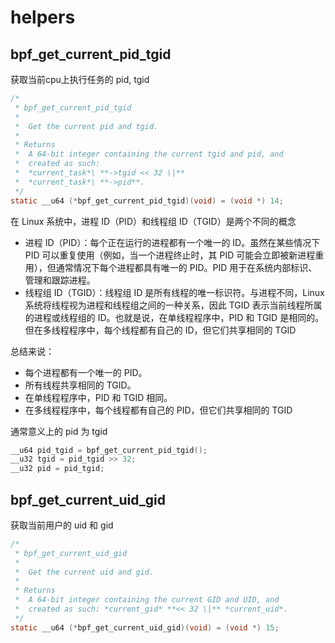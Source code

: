# helpers

## bpf_get_current_pid_tgid

获取当前cpu上执行任务的 pid, tgid

``` c
/*
 * bpf_get_current_pid_tgid
 *
 * 	Get the current pid and tgid.
 *
 * Returns
 * 	A 64-bit integer containing the current tgid and pid, and
 * 	created as such:
 * 	*current_task*\ **->tgid << 32 \|**
 * 	*current_task*\ **->pid**.
 */
static __u64 (*bpf_get_current_pid_tgid)(void) = (void *) 14;
```

在 Linux 系统中，进程 ID（PID）和线程组 ID（TGID）是两个不同的概念
- 进程 ID（PID）：每个正在运行的进程都有一个唯一的 ID。虽然在某些情况下 PID 可以重复使用（例如，当一个进程终止时，其 PID 可能会立即被新进程重用），但通常情况下每个进程都具有唯一的 PID。PID 用于在系统内部标识、管理和跟踪进程。
- 线程组 ID（TGID）：线程组 ID 是所有线程的唯一标识符。与进程不同，Linux 系统将线程视为进程和线程组之间的一种关系，因此 TGID 表示当前线程所属的进程或线程组的 ID。也就是说，在单线程程序中，PID 和 TGID 是相同的。但在多线程程序中，每个线程都有自己的 ID，但它们共享相同的 TGID

总结来说：
- 每个进程都有一个唯一的 PID。
- 所有线程共享相同的 TGID。
- 在单线程程序中，PID 和 TGID 相同。
- 在多线程程序中，每个线程都有自己的 PID，但它们共享相同的 TGID

通常意义上的 pid 为 tgid

```C
__u64 pid_tgid = bpf_get_current_pid_tgid();
__u32 tgid = pid_tgid >> 32;
__u32 pid = pid_tgid;
```

## bpf_get_current_uid_gid

获取当前用户的 uid 和 gid

```C
/*
 * bpf_get_current_uid_gid
 *
 * 	Get the current uid and gid.
 *
 * Returns
 * 	A 64-bit integer containing the current GID and UID, and
 * 	created as such: *current_gid* **<< 32 \|** *current_uid*.
 */
static __u64 (*bpf_get_current_uid_gid)(void) = (void *) 15;
```